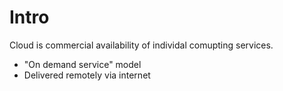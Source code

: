 # Intro
Cloud is commercial availability of individal comupting services.

- "On demand service" model
- Delivered remotely via internet


